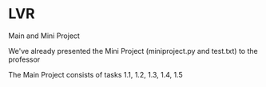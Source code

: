 # LVR

Main and Mini Project

We've already presented the Mini Project (miniproject.py and test.txt) to the professor

The Main Project consists of tasks 1.1, 1.2, 1.3, 1.4, 1.5
